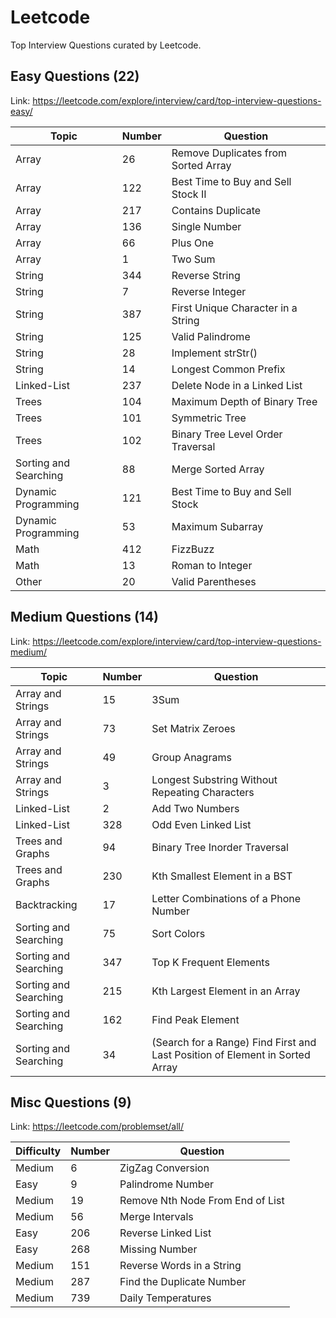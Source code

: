 # Leetcode

Top Interview Questions curated by Leetcode.

## Easy Questions (22)

Link: https://leetcode.com/explore/interview/card/top-interview-questions-easy/

Topic | Number | Question
---|---|---
Array                   | 26    | Remove Duplicates from Sorted Array
Array                   | 122   | Best Time to Buy and Sell Stock II
Array                   | 217   | Contains Duplicate
Array                   | 136   | Single Number
Array                   | 66    | Plus One
Array                   | 1     | Two Sum
String                  | 344   | Reverse String
String                  | 7     | Reverse Integer
String                  | 387   | First Unique Character in a String
String                  | 125   | Valid Palindrome
String                  | 28    | Implement strStr()
String                  | 14    | Longest Common Prefix
Linked-List             | 237   | Delete Node in a Linked List
Trees                   | 104   | Maximum Depth of Binary Tree
Trees                   | 101   | Symmetric Tree
Trees                   | 102   | Binary Tree Level Order Traversal
Sorting and Searching   | 88    | Merge Sorted Array
Dynamic Programming     | 121   | Best Time to Buy and Sell Stock
Dynamic Programming     | 53    | Maximum Subarray
Math                    | 412   | FizzBuzz
Math                    | 13    | Roman to Integer
Other                   | 20    | Valid Parentheses

## Medium Questions (14)

Link: https://leetcode.com/explore/interview/card/top-interview-questions-medium/

Topic | Number | Question
---|---|---
Array and Strings       | 15    | 3Sum
Array and Strings       | 73    | Set Matrix Zeroes
Array and Strings       | 49    | Group Anagrams
Array and Strings       | 3     | Longest Substring Without Repeating Characters
Linked-List             | 2     | Add Two Numbers
Linked-List             | 328   | Odd Even Linked List
Trees and Graphs        | 94    | Binary Tree Inorder Traversal
Trees and Graphs        | 230   | Kth Smallest Element in a BST
Backtracking            | 17    | Letter Combinations of a Phone Number
Sorting and Searching   | 75    | Sort Colors
Sorting and Searching   | 347   | Top K Frequent Elements
Sorting and Searching   | 215   | Kth Largest Element in an Array
Sorting and Searching   | 162   | Find Peak Element
Sorting and Searching   | 34    | (Search for a Range) Find First and Last Position of Element in Sorted Array

## Misc Questions (9)

Link: https://leetcode.com/problemset/all/

Difficulty | Number | Question
---|---|---
Medium  | 6     | ZigZag Conversion
Easy    | 9     | Palindrome Number
Medium  | 19    | Remove Nth Node From End of List
Medium  | 56    | Merge Intervals
Easy    | 206   | Reverse Linked List
Easy    | 268   | Missing Number
Medium  | 151   | Reverse Words in a String
Medium  | 287   | Find the Duplicate Number
Medium  | 739   | Daily Temperatures